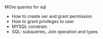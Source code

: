 MOre queries for sql
- How to create uer and grant permission
- How to grant privileges to user
- MYSQL constrain
- SQL:  subqueries, Join operation and types
